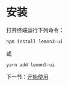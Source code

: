 # 安装

打开终端运行下列命令：

```
npm install lemon3-ui
```

或

```
yarn add lemon3-ui
```

下一节：[开始使用](#/doc/get-started)
